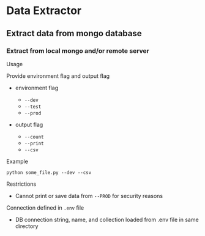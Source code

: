 # Data Extractor

## Extract data from mongo database

### Extract from local mongo and/or remote server

Usage

Provide environment flag and output flag

* environment flag
	* `--dev`
	* `--test`
	* `--prod`

* output flag
	* `--count`
	* `--print`
	* `--csv`

Example

```
python some_file.py --dev --csv
```

Restrictions

* Cannot print or save data from `--PROD` for security reasons

Connection defined in `.env` file

* DB connection string, name, and collection loaded from .env file in same directory

